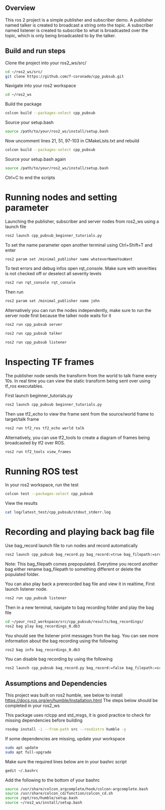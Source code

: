 ## Overview
This ros 2 project is a simple publisher and subscriber demo. A publisher named talker is created to broadcast a string onto the topic. A subscriber named listener is created to subscribe to what is broadcasted over the topic, which is only being broadcasted to by the talker. 

## Build and run steps
Clone the project into your ros2_ws/src/
```sh
cd ~/ros2_ws/src/
git clone https://github.com/f-coronado/cpp_pubsub.git
```

Navigate into your ros2 workspace
```sh
cd ~/ros2_ws
```

Build the package
```sh
colcon build --packages-select cpp_pubsub
```
Source your setup.bash
```sh
source /path/to/your/ros2_ws/install/setup.bash
```

Now uncomment lines 21, 51, 97-103 in CMakeLists.txt and rebuild
```sh
colcon build --packages-select cpp_pubsub
```

Source your setup.bash again
```sh
source /path/to/your/ros2_ws/install/setup.bash
```


Ctrl+C to end the scripts
# Running nodes and setting parameter
Launching the publisher, subscriber and server nodes from ros2_ws using a launch file
```sh
ros2 launch cpp_pubsub_beginner_tutorials.py
```
To set the name parameter open another terminal using Ctrl+Shift+T and enter
```sh
ros2 param set /minimal_publisher name whateverNameYouWant
```
To test errors and debug infos open rqt_console. Make sure with severities is not checked off or deselect all severity levels
```sh
ros2 run rqt_console rqt_console
```
Then run
```sh
ros2 param set /minimal_publisher name john

```

Alternatively you can run the nodes independently, make sure to run the server node first because the talker node waits for it
```sh
ros2 run cpp_pubsub server
```
```sh
ros2 run cpp_pubsub talker
```
```sh
ros2 run cpp_pubsub listener
```

# Inspecting TF frames
The publisher node sends the transform from the world to talk frame every 10s. In real time you can view the static transform being sent over using tf_ros executables.

First launch beginner_tutorials.py
```sh
ros2 launch cpp_pubsub beginner_tutorials.py
```
Then use tf2_echo to view the frame sent from the source/world frame to target/talk frame
```sh
ros2 run tf2_ros tf2_echo world talk
```
Alternatively, you can use tf2_tools to create a diagram of frames being broadcasted by tf2 over ROS. 
```sh
ros2 run tf2_tools view_frames
```

# Running ROS test
In your ros2 workspace, run the test
```sh
colcon test --packages-select cpp_pubsub
```
View the results
```sh
cat log/latest_test/cpp_pubsub/stdout_stderr.log
```

# Recording and playing back bag file
Use bag_record launch file to run nodes and record automatically
```sh
ros2 launch cpp_pubsub bag_record.py bag_record:=true bag_filepath:=src/cpp_pubsub/results/bag_recordings
```
Note: This bag_filepath comes prepopulated. Everytime you record another bag either rename bag_filepath to something different or delete the populated folder.

You can also play back a prerecorded bag file and view it in realtime, First launch listener node.
```sh
ros2 run cpp_pubsub listener
```
Then in a new terminal, navigate to bag recording folder and play the bag file
```sh
cd ~/your_ros2_workspace/src/cpp_pubsub/results/bag_recordings/
ros2 bag play bag_recordings_0.db3
```
You should see the listener print messages from the bag. You can see more information about the bag recording using the following
```sh
ros2 bag info bag_recordings_0.db3 
```
You can disable bag recording by using the following
```sh
ros2 launch cpp_pubsub bag_record.py bag_record:=false bag_filepath:=src/cpp_pubsub/results/bag_recordings
```


## Assumptions and Dependencies
This project was built on ros2 humble, see below to install
https://docs.ros.org/en/humble/Installation.html
The steps below should be completed in your ros2_ws

 This package uses rclcpp and std_msgs, it is good practice to check for missing dependencies before building
```sh
rosdep install -i --from-path src --rosdistro humble -y 
```
If some dependencies are missing, update your workspace
```sh
sudo apt update
sudo apt full-upgrade
```

Make sure the required lines below are in your bashrc script
```sh
gedit ~/.bashrc
```
Add the following to the bottom of your bashrc
```sh
source /usr/share/colcon_argcomplete/hook/colcon-argcomplete.bash
source /usr/share/colcon_cd/function/colcon_cd.sh
source /opt/ros/humble/setup.bash
source ~/ros2_ws/install/setup.bash
```